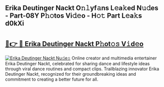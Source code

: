 ## Erika Deutinger Nackt O𝚗𝚕yf𝚊ns L𝚎a𝚔ed N𝚞𝚍es - Part-08Y P𝚑𝚘tos Vi𝚍𝚎o - H𝚘𝚝 Part L𝚎a𝚔s d0kXi

# <h2><a href="http://kf9nf4g.oniu.top/?m=Erika+Deutinger+Nackt">🔗👉 🔴 Erika Deutinger Nackt P𝚑ot𝚘𝚜 V𝚒d𝚎o</a></h2>

[![Erika Deutinger Nackt Nu𝚍e𝚜](https://i.imgur.com/0qMVB7G.gif)](http://kf9nf4g.oniu.top/?m=Erika+Deutinger+Nackt)
Online creator and multimedia entertainer Erika Deutinger Nackt, celebrated for sharing dance and lifestyle ideas through viral dance routines and compact clips. Trailblazing innovator Erika Deutinger Nackt, recognized for their groundbreaking ideas and commitment to creating a better future for all.  
